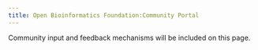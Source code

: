 ```yaml
---
title: Open Bioinformatics Foundation:Community Portal
---
```


Community input and feedback mechanisms will be included on this page.
